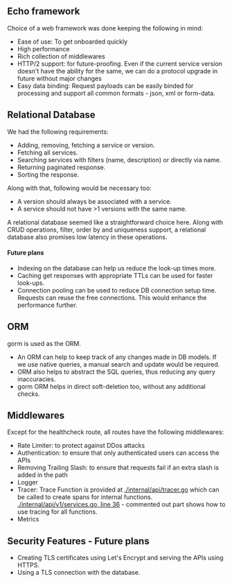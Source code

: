 ## Echo framework
Choice of a web framework was done keeping the following in mind:
- Ease of use: To get onboarded quickly
- High performance
- Rich collection of middlewares
- HTTP/2 support: for future-proofing. Even if the current service version doesn't have the ability for the same, we can do a protocol upgrade in future without major changes
- Easy data binding: Request payloads can be easily binded for processing and support all common formats - json, xml or form-data.

## Relational Database
We had the following requirements:
- Adding, removing, fetching a service or version.
- Fetching all services.
- Searching services with filters (name, description) or directly via name.
- Returning paginated response.
- Sorting the response.

Along with that, following would be necessary too:
- A version should always be associated with a service.
- A service should not have >1 versions with the same name.

A relational database seemed like a straightforward choice here. Along with CRUD operations, filter, order by and uniqueness support, a relational database also promises low latency in these operations.

#### Future plans
- Indexing on the database can help us reduce the look-up times more.
- Caching get responses with appropriate TTLs can be used for faster look-ups.
- Connection pooling can be used to reduce DB connection setup time. Requests can reuse the free connections. This would enhance the performance further.

## ORM
gorm is used as the ORM. 
- An ORM can help to keep track of any changes made in DB models. If we use native queries, a manual search and update would be required. 
- ORM also helps to abstract the SQL queries, thus reducing any query inaccuracies.
- gorm ORM helps in direct soft-deletion too, without any additional checks.

## Middlewares
Except for the healthcheck route, all routes have the following middlewares:
- Rate Limiter: to protect against DDos attacks
- Authentication: to ensure that only authenticated users can access the APIs
- Removing Trailing Slash: to ensure that requests fail if an extra slash is added in the path
- Logger
- Tracer:
    Trace Function is provided at [./internal/api/tracer.go](./internal/api/tracer.go) which can be called to create spans for internal functions.
    [./internal/api/v1/services.go, line 36](./internal/api/v1/services.go) - commented out part shows how to use tracing for all functions.
- Metrics

## Security Features - Future plans
- Creating TLS certificates using Let's Encrypt and serving the APIs using HTTPS.
- Using a TLS connection with the database.

